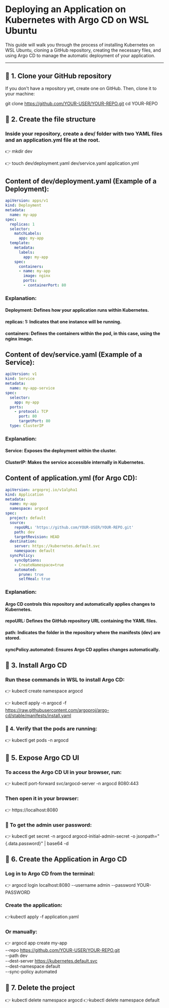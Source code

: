 # Deploying an Application on Kubernetes with Argo CD on WSL Ubuntu

This guide will walk you through the process of installing Kubernetes on WSL Ubuntu, cloning a GitHub repository, creating the necessary files, and using Argo CD to manage the automatic deployment of your application.

---

## 🔹 1. Clone your GitHub repository
If you don't have a repository yet, create one on GitHub. Then, clone it to your machine:

git clone https://github.com/YOUR-USER/YOUR-REPO.git
cd YOUR-REPO
## 🔹 2. Create the file structure

### Inside your repository, create a dev/ folder with two YAML files and an application.yml file at the root.

👉 mkdir dev

👉 touch dev/deployment.yaml dev/service.yaml application.yml



## Content of dev/deployment.yaml (Example of a Deployment):


```yaml
apiVersion: apps/v1
kind: Deployment
metadata:
  name: my-app
spec:
  replicas: 1
  selector:
    matchLabels:
      app: my-app
  template:
    metadata:
      labels:
        app: my-app
    spec:
      containers:
      - name: my-app
        image: nginx
        ports:
        - containerPort: 80
``` 

### Explanation:

#### Deployment: Defines how your application runs within Kubernetes.
#### replicas: 1: Indicates that one instance will be running.
#### containers: Defines the containers within the pod, in this case, using the nginx image.



## Content of dev/service.yaml (Example of a Service):

```yaml
apiVersion: v1
kind: Service
metadata:
  name: my-app-service
spec:
  selector:
    app: my-app
  ports:
    - protocol: TCP
      port: 80
      targetPort: 80
  type: ClusterIP
``` 

### Explanation:

#### Service: Exposes the deployment within the cluster.
#### ClusterIP: Makes the service accessible internally in Kubernetes.



## Content of application.yml (for Argo CD):


```yaml
apiVersion: argoproj.io/v1alpha1
kind: Application
metadata:
  name: my-app
  namespace: argocd
spec:
  project: default
  source:
    repoURL: 'https://github.com/YOUR-USER/YOUR-REPO.git'
    path: dev
    targetRevision: HEAD
  destination:
    server: https://kubernetes.default.svc
    namespace: default
  syncPolicy:
    syncOptions:
    - CreateNamespace=true
    automated:
      prune: true
      selfHeal: true

``` 


### Explanation:

#### Argo CD controls this repository and automatically applies changes to Kubernetes.
#### repoURL: Defines the GitHub repository URL containing the YAML files.
#### path: Indicates the folder in the repository where the manifests (dev) are stored.
#### syncPolicy.automated: Ensures Argo CD applies changes automatically.


## 🔹 3. Install Argo CD

### Run these commands in WSL to install Argo CD:

👉 kubectl create namespace argocd

👉 kubectl apply -n argocd -f https://raw.githubusercontent.com/argoproj/argo-cd/stable/manifests/install.yaml


### 🔹 4. Verify that the pods are running:

👉 kubectl get pods -n argocd


## 🔹 5. Expose Argo CD UI


### To access the Argo CD UI in your browser, run:

👉 kubectl port-forward svc/argocd-server -n argocd 8080:443

### Then open it in your browser:

 👉 https://localhost:8080


### 🚧 To get the admin user password:

👉 kubectl get secret -n argocd argocd-initial-admin-secret -o jsonpath="{.data.password}" | base64 -d


## 🔹 6. Create the Application in Argo CD

### Log in to Argo CD from the terminal:

👉 argocd login localhost:8080 --username admin --password YOUR-PASSWORD

### Create the application:

👉kubectl apply -f application.yaml

### Or manually:

👉 
argocd app create my-app \
  --repo https://github.com/YOUR-USER/YOUR-REPO.git \
  --path dev \
  --dest-server https://kubernetes.default.svc \
  --dest-namespace default \
  --sync-policy automated



## 🔹 7. Delete the project

👉 kubectl delete namespace argocd
👉kubectl delete namespace default

